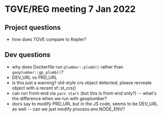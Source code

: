 # TGVE/REG meeting 7 Jan 2022

## Project questions

- how does TGVE compare to Kepler?

## Dev questions

- why does Dockerfile run `plumber::plumb()` rather than `geoplumber::gp_plumb()`?
- DEV_URL vs PRD_URL
- is this just a warning? old-style crs object detected; please recreate object with a recent sf::st_crs()
- can run front-end via `yarn start` (but this is front-end only?) -- what's the difference when we run with geoplumber?
- docs say to modify PRD_URL but in the JS code, seems to be DEV_URL as well -- can we just modify process.env.NODE_ENV?
